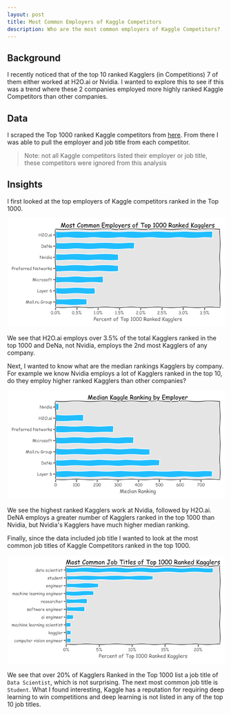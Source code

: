 ```yaml
---
layout: post
title: Most Common Employers of Kaggle Competitors
description: Who are the most common employers of Kaggle Competitors?
---
```


## Background 

I recently noticed that of the top 10 ranked Kagglers (in Competitions) 7 of them either worked at H2O.ai or Nvidia.  I wanted to explore this to see if this was a trend where these 2 companies employed more highly ranked Kaggle Competitors than other companies.

## Data 
I scraped the Top 1000 ranked Kaggle competitors from [here](https://www.kaggle.com/rankings).  From there I was able to pull the employer and job title from each competitor.  

> Note: not all Kaggle competitors listed their employer or job title, these competitors were ignored from this analysis 

## Insights 
I first looked at the top employers of Kaggle competitors ranked in the Top 1000.  

![Most Common Employers](https://raw.githubusercontent.com/sik-flow/sik-flow.github.io/master/_posts/Images/Kaggle_Competitors/Most_Common_Employers.png)

We see that H2O.ai employs over 3.5% of the total Kagglers ranked in the top 1000 and DeNa, not Nvidia, employs the 2nd most Kagglers of any company. 

Next, I wanted to know what are the median rankings Kagglers by company.  For example we know Nvidia employs a lot of Kagglers ranked in the top 10, do they employ higher ranked Kagglers than other companies? 

![Median Kaggle Ranking](https://raw.githubusercontent.com/sik-flow/sik-flow.github.io/master/_posts/Images/Kaggle_Competitors/Median_Kaggle_Ranking.png)

We see the highest ranked Kagglers work at Nvidia, followed by H2O.ai.  DeNA employs a greater number of Kagglers ranked in the top 1000 than Nvidia, but Nvidia's Kagglers have much higher median ranking.  

Finally, since the data included job title I wanted to look at the most common job titles of Kaggle Competitors ranked in the top 1000. 

![Most Common Job Title](https://raw.githubusercontent.com/sik-flow/sik-flow.github.io/master/_posts/Images/Kaggle_Competitors/Most_Common_Job_Title.png)

We see that over 20% of Kagglers Ranked in the Top 1000 list a job title of `Data Scientist`, which is not surprising.  The next most common job title is `Student`.  What I found interesting, Kaggle has a reputation for requiring deep learning to win competitions and deep learning is not listed in any of the top 10 job titles. 